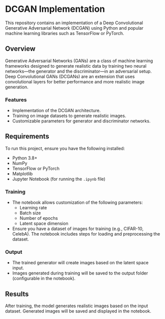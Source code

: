 # DCGAN Implementation

This repository contains an implementation of a Deep Convolutional Generative Adversarial Network (DCGAN) using Python and popular machine learning libraries such as TensorFlow or PyTorch.

## Overview

Generative Adversarial Networks (GANs) are a class of machine learning frameworks designed to generate realistic data by training two neural networks—the generator and the discriminator—in an adversarial setup. Deep Convolutional GANs (DCGANs) are an extension that uses convolutional layers for better performance and more realistic image generation.

### Features
- Implementation of the DCGAN architecture.
- Training on image datasets to generate realistic images.
- Customizable parameters for generator and discriminator networks.

## Requirements

To run this project, ensure you have the following installed:

- Python 3.8+
- NumPy
- TensorFlow or PyTorch
- Matplotlib
- Jupyter Notebook (for running the `.ipynb` file)

### Training
- The notebook allows customization of the following parameters:
  - Learning rate
  - Batch size
  - Number of epochs
  - Latent space dimension
- Ensure you have a dataset of images for training (e.g., CIFAR-10, CelebA). The notebook includes steps for loading and preprocessing the dataset.

### Output
- The trained generator will create images based on the latent space input.
- Images generated during training will be saved to the output folder (configurable in the notebook).

## Results

After training, the model generates realistic images based on the input dataset. Generated images will be saved and displayed in the notebook.
